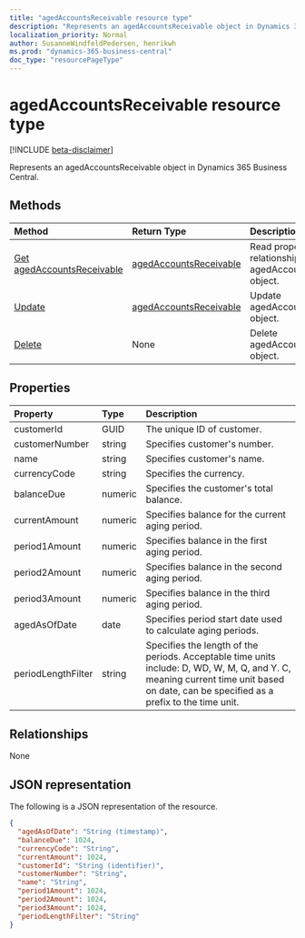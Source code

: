 ```yaml
---
title: "agedAccountsReceivable resource type"
description: "Represents an agedAccountsReceivable object in Dynamics 365 Business Central."
localization_priority: Normal
author: SusanneWindfeldPedersen, henrikwh
ms.prod: "dynamics-365-business-central"
doc_type: "resourcePageType"
---
```


# agedAccountsReceivable resource type

[!INCLUDE [beta-disclaimer](../../includes/beta-disclaimer.md)]

Represents an agedAccountsReceivable object in Dynamics 365 Business Central.

## Methods

| Method       | Return Type | Description |
|:-------------|:------------|:------------|
| [Get agedAccountsReceivable](../api/dynamics-agedaccountsreceivable-get.md) | [agedAccountsReceivable](dynamics-agedaccountsreceivable.md) | Read properties and relationships of agedAccountsReceivable object. |
| [Update](../api/dynamics-agedaccountsreceivable-update.md) | [agedAccountsReceivable](dynamics-agedaccountsreceivable.md) | Update agedAccountsReceivable object. |
| [Delete](../api/dynamics-agedaccountsreceivable-delete.md) | None | Delete agedAccountsReceivable object. |

## Properties
| Property	     | Type    |Description                                  |
|:---------------|:--------|:--------------------------------------------|
|customerId      |GUID     |The unique ID of customer.                   |
|customerNumber  |string   |Specifies customer's number.                 |
|name            |string   |Specifies customer's name.                   |
|currencyCode    |string   |Specifies the currency.                      |
|balanceDue      |numeric  |Specifies the customer's total balance.      |
|currentAmount   |numeric  |Specifies balance for the current aging period.|
|period1Amount   |numeric  |Specifies balance in the first aging period. |
|period2Amount   |numeric  |Specifies balance in the second aging period.|
|period3Amount   |numeric  |Specifies balance in the third aging period. |
|agedAsOfDate    |date     |Specifies period start date used to calculate aging periods.|
|periodLengthFilter|string |Specifies the length of the periods. Acceptable time units include: D, WD, W, M, Q, and Y. C, meaning current time unit based on date, can be specified as a prefix to the time unit.|



## Relationships

None

## JSON representation

The following is a JSON representation of the resource.

<!-- {
  "blockType": "resource",
  "optionalProperties": [

  ],
  "@odata.type": "microsoft.graph.agedAccountsReceivable",
  "baseType": "",
  "keyProperty": "customerId"
}-->

```json
{
  "agedAsOfDate": "String (timestamp)",
  "balanceDue": 1024,
  "currencyCode": "String",
  "currentAmount": 1024,
  "customerId": "String (identifier)",
  "customerNumber": "String",
  "name": "String",
  "period1Amount": 1024,
  "period2Amount": 1024,
  "period3Amount": 1024,
  "periodLengthFilter": "String"
}
```

<!-- uuid: 16cd6b66-4b1a-43a1-adaf-3a886856ed98
2019-02-04 14:57:30 UTC -->
<!-- {
  "type": "#page.annotation",
  "description": "agedAccountsReceivable resource",
  "keywords": "",
  "section": "documentation",
  "tocPath": ""
}-->